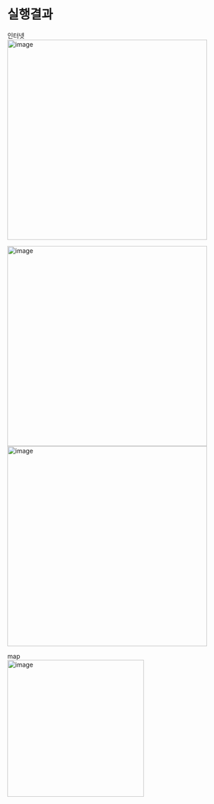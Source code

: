 # 실행결과

인터넷  
<img width="452" alt="image" src="https://github.com/Kang-SeoHyun/Android_app/assets/77817094/19dba104-b325-40a7-b880-d6a596b75309">  

<img width="452" alt="image" src="https://github.com/Kang-SeoHyun/Android_app/assets/77817094/6d52c282-4fe5-45ef-8675-b4bc37055af2">  

<img width="452" alt="image" src="https://github.com/Kang-SeoHyun/Android_app/assets/77817094/ca4f2373-8097-4fad-9be9-61986ceaa1e1">  

map  
<img width="309" alt="image" src="https://github.com/Kang-SeoHyun/Android_app/assets/77817094/00e1ef12-9368-4bf1-8e16-607d2c0e9422">  
